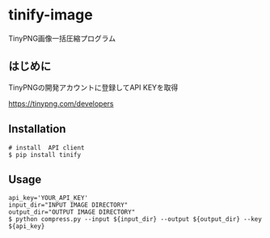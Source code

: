 # tinify-image

TinyPNG画像一括圧縮プログラム

## はじめに

TinyPNGの開発アカウントに登録してAPI KEYを取得

https://tinypng.com/developers

## Installation

```
# install  API client
$ pip install tinify
```

## Usage

```shell
api_key='YOUR_API_KEY'
input_dir="INPUT IMAGE DIRECTORY"
output_dir="OUTPUT IMAGE DIRECTORY"
$ python compress.py --input ${input_dir} --output ${output_dir} --key ${api_key}
```
